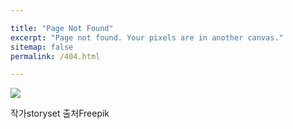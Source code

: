 ```yaml
---

title: "Page Not Found"
excerpt: "Page not found. Your pixels are in another canvas."
sitemap: false
permalink: /404.html

---
```


![](https://img.freepik.com/free-vector/oops-404-error-with-a-broken-robot-concept-illustration_114360-5529.jpg?w=826&t=st=1690286231~exp=1690286831~hmac=0bee47a9ddd8f04631b42afd9fe96df54281ce453f68c0a9c8a5e58a7cf90744)

작가storyset 출처Freepik